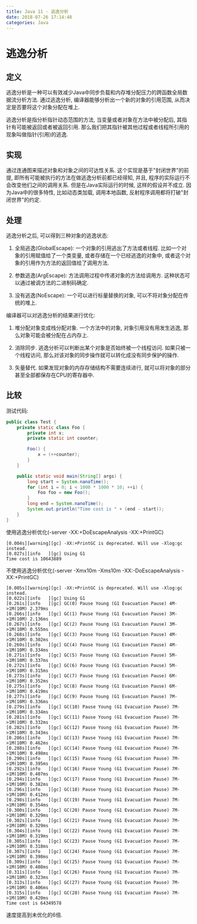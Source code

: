 ```yaml
---
title: Java 11 - 逃逸分析
date: 2018-07-26 17:14:48
categories: Java
---
```

# 逃逸分析

<!--more-->

## 定义

逃逸分析是一种可以有效减少Java中同步负载和内存堆分配压力的跨函数全局数据流分析方法. 通过逃逸分析, 编译器能够分析出一个新的对象的引用范围, 从而决定是否要将这个对象分配在堆上.

逃逸分析是指分析指针动态范围的方法, 当变量或者对象在方法中被分配后, 其指针有可能被返回或者被返回引用. 那么我们把其指针被其他过程或者线程所引用的现象叫做指针(引用)的逃逸.

## 实现

通过连通图来描述对象和对象之间的可达性关系. 这个实现是基于"封闭世界"的前提, 即所有可能被执行的方法在做逃逸分析前都已经得知, 并且, 程序的实际运行不会改变他们之间的调用关系. 但是在Java实际运行的时候, 这样的假设并不成立. 因为Java中的很多特性, 比如动态类加载, 调用本地函数, 反射程序调用都将打破"封闭世界"的约定.

## 处理

逃逸分析之后, 可以得到三种对象的逃逸状态:

1. 全局逃逸(GlobalEscape): 一个对象的引用逃出了方法或者线程. 比如一个对象的引用赋值给了一个类变量, 或者存储在一个已经逃逸的对象中, 或者这个对象的引用作为方法的返回值给了调用方法.

2. 参数逃逸(ArgEscape): 方法调用过程中传递对象的方法给调用方. 这种状态可以通过被调方法的二进制码确定.

3. 没有逃逸(NoEscape): 一个可以进行标量替换的对象, 可以不将对象分配在传统的堆上.

编译器可以对逃逸分析的结果进行优化:

1. 堆分配对象变成栈分配对象. 一个方法中的对象, 对象引用没有用发生逃逸, 那么对象可能会被分配在占内存上.

2. 消除同步. 逃逸分析可以判断出某个对象是否始终被一个线程访问. 如果只被一个线程访问, 那么对该对象的同步操作就可以转化成没有同步保护的操作.

3. 矢量替代. 如果发现对象的内存存储结构不需要连续进行, 就可以将对象的部分甚至全部都保存在CPU的寄存器中.

## 比较

测试代码:

```java
public class Test {
    private static class Foo {
        private int x;
        private static int counter;

        Foo() {
            x = (++counter);
        }
    }

    public static void main(String[] args) {
        long start = System.nanoTime();
        for (int i = 0; i < 1000 * 1000 * 10; ++i) {
            Foo foo = new Foo();
        }
        long end = System.nanoTime();
        System.out.println("Time cost is " + (end - start));
    }
}
```

使用逃逸分析优化(-server -XX:+DoEscapeAnalysis -XX:+PrintGC)

```
[0.004s][warning][gc] -XX:+PrintGC is deprecated. Will use -Xlog:gc instead.
[0.027s][info   ][gc] Using G1
Time cost is 10643889 
```

不使用逃逸分析优化(-server -Xmx10m -Xms10m -XX:-DoEscapeAnalysis -XX:+PrintGC)

```
[0.005s][warning][gc] -XX:+PrintGC is deprecated. Will use -Xlog:gc instead.
[0.022s][info   ][gc] Using G1
[0.261s][info   ][gc] GC(0) Pause Young (G1 Evacuation Pause) 4M->1M(10M) 2.379ms
[0.266s][info   ][gc] GC(1) Pause Young (G1 Evacuation Pause) 3M->1M(10M) 2.136ms
[0.267s][info   ][gc] GC(2) Pause Young (G1 Evacuation Pause) 3M->1M(10M) 0.555ms
[0.268s][info   ][gc] GC(3) Pause Young (G1 Evacuation Pause) 4M->1M(10M) 0.302ms
[0.269s][info   ][gc] GC(4) Pause Young (G1 Evacuation Pause) 4M->1M(10M) 0.334ms
[0.271s][info   ][gc] GC(5) Pause Young (G1 Evacuation Pause) 5M->1M(10M) 0.337ms
[0.272s][info   ][gc] GC(6) Pause Young (G1 Evacuation Pause) 5M->1M(10M) 0.315ms
[0.273s][info   ][gc] GC(7) Pause Young (G1 Evacuation Pause) 6M->1M(10M) 0.352ms
[0.275s][info   ][gc] GC(8) Pause Young (G1 Evacuation Pause) 6M->1M(10M) 0.419ms
[0.277s][info   ][gc] GC(9) Pause Young (G1 Evacuation Pause) 7M->1M(10M) 0.336ms
[0.279s][info   ][gc] GC(10) Pause Young (G1 Evacuation Pause) 7M->1M(10M) 0.334ms
[0.281s][info   ][gc] GC(11) Pause Young (G1 Evacuation Pause) 7M->1M(10M) 0.332ms
[0.282s][info   ][gc] GC(12) Pause Young (G1 Evacuation Pause) 7M->1M(10M) 0.343ms
[0.286s][info   ][gc] GC(13) Pause Young (G1 Evacuation Pause) 7M->1M(10M) 0.462ms
[0.288s][info   ][gc] GC(14) Pause Young (G1 Evacuation Pause) 7M->1M(10M) 0.498ms
[0.290s][info   ][gc] GC(15) Pause Young (G1 Evacuation Pause) 7M->1M(10M) 0.395ms
[0.292s][info   ][gc] GC(16) Pause Young (G1 Evacuation Pause) 7M->1M(10M) 0.407ms
[0.294s][info   ][gc] GC(17) Pause Young (G1 Evacuation Pause) 7M->1M(10M) 0.382ms
[0.296s][info   ][gc] GC(18) Pause Young (G1 Evacuation Pause) 7M->1M(10M) 0.412ms
[0.298s][info   ][gc] GC(19) Pause Young (G1 Evacuation Pause) 7M->1M(10M) 0.354ms
[0.300s][info   ][gc] GC(20) Pause Young (G1 Evacuation Pause) 7M->1M(10M) 0.329ms
[0.302s][info   ][gc] GC(21) Pause Young (G1 Evacuation Pause) 7M->1M(10M) 0.329ms
[0.304s][info   ][gc] GC(22) Pause Young (G1 Evacuation Pause) 7M->1M(10M) 0.319ms
[0.305s][info   ][gc] GC(23) Pause Young (G1 Evacuation Pause) 7M->1M(10M) 0.318ms
[0.307s][info   ][gc] GC(24) Pause Young (G1 Evacuation Pause) 7M->1M(10M) 0.398ms
[0.309s][info   ][gc] GC(25) Pause Young (G1 Evacuation Pause) 7M->1M(10M) 0.408ms
[0.311s][info   ][gc] GC(26) Pause Young (G1 Evacuation Pause) 7M->1M(10M) 0.323ms
[0.313s][info   ][gc] GC(27) Pause Young (G1 Evacuation Pause) 7M->1M(10M) 0.406ms
[0.315s][info   ][gc] GC(28) Pause Young (G1 Evacuation Pause) 7M->1M(10M) 0.420ms
Time cost is 64349578
```

速度提高到未优化的6倍.